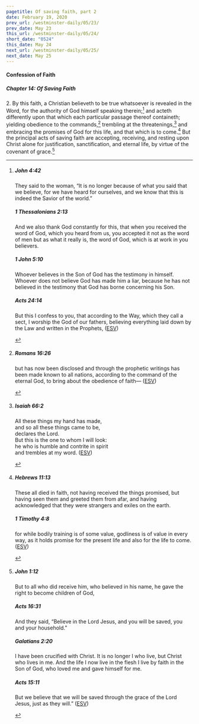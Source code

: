 ```yaml
---
pagetitle: Of saving faith, part 2
date: February 19, 2020
prev_url: /westminster-daily/05/23/
prev_date: May 23
this_url: /westminster-daily/05/24/
short_date: "0524"
this_date: May 24
next_url: /westminster-daily/05/25/
next_date: May 25
---
```


#### Confession of Faith

##### Chapter 14: Of Saving Faith

<span class="q">2.</span> By this faith, a Christian believeth to be true whatsoever is revealed in the Word, for the authority of God himself speaking therein;[^fnref:wcf1] and acteth differently upon that which each particular passage thereof containeth; yielding obedience to the commands,[^fnref:wcf2] trembling at the threatenings,[^fnref:wcf3] and embracing the promises of God for this life, and that which is to come.[^fnref:wcf4] But the principal acts of saving faith are accepting, receiving, and resting upon Christ alone for justification, sanctification, and eternal life, by virtue of the covenant of grace.[^fnref:wcf5]

[^fnref:wcf1]: <div class="esv"><h5>John 4:42</h5> <div class="esv-text"><p id="p43004042.01-1">They said to the woman, &#8220;It is no longer because of what you said that we believe, for we have heard for ourselves, and we know that this is indeed the Savior of the world.&#8221;</p> </div><h5>1 Thessalonians 2:13</h5> <div class="esv-text"><p id="p52002013.01-2">And we also thank God constantly for this, that when you received the word of God, which you heard from us, you accepted it not as the word of men but as what it really is, the word of God, which is at work in you believers.</p> </div><h5>1 John 5:10</h5> <div class="esv-text"><p id="p62005010.01-3">Whoever believes in the Son of God has the testimony in himself. Whoever does not believe God has made him a liar, because he has not believed in the testimony that God has borne concerning his Son.</p> </div><h5>Acts 24:14</h5> <div class="esv-text"><p id="p44024014.01-4">But this I confess to you, that according to the Way, which they call a sect, I worship the God of our fathers, believing everything laid down by the Law and written in the Prophets,  (<a href="http://www.esv.org" class="copyright">ESV</a>)</p> </div> </div>

[^fnref:wcf2]: <div class="esv"><h5>Romans 16:26</h5> <div class="esv-text"><p id="p45016026.01-1">but has now been disclosed and through the prophetic writings has been made known to all nations, according to the command of the eternal God, to bring about the obedience of faith&#8212;  (<a href="http://www.esv.org" class="copyright">ESV</a>)</p> </div> </div>

[^fnref:wcf3]: <div class="esv"><h5>Isaiah 66:2</h5> <div class="esv-text"><div class="block-indent"> <p class="line-group" id="p23066002.01-1">All these things my hand has made,<br /> <span class="indent"></span>and so all these things came to be,<br /> <span class="declares-line"></span> declares the <span class="small-caps">Lord</span>.<br /> But this is the one to whom I will look:<br /> <span class="indent"></span>he who is humble and contrite in spirit<br /> <span class="indent"></span>and trembles at my word.  (<a href="http://www.esv.org" class="copyright">ESV</a>)</p> </div> </div> </div>

[^fnref:wcf4]: <div class="esv"><h5>Hebrews 11:13</h5> <div class="esv-text"><p id="p58011013.01-1">These all died in faith, not having received the things promised, but having seen them and greeted them from afar, and having acknowledged that they were strangers and exiles on the earth.</p> </div><h5>1 Timothy 4:8</h5> <div class="esv-text"><p id="p54004008.01-2">for while bodily training is of some value, godliness is of value in every way, as it holds promise for the present life and also for the life to come.  (<a href="http://www.esv.org" class="copyright">ESV</a>)</p> </div> </div>

[^fnref:wcf5]: <div class="esv"><h5>John 1:12</h5> <div class="esv-text"><p id="p43001012.01-1">But to all who did receive him, who believed in his name, he gave the right to become children of God,</p> </div><h5>Acts 16:31</h5> <div class="esv-text"><p id="p44016031.01-2">And they said, &#8220;Believe in the Lord Jesus, and you will be saved, you and your household.&#8221;</p> </div><h5>Galatians 2:20</h5> <div class="esv-text"><p id="p48002020.01-3">I have been crucified with Christ. It is no longer I who live, but Christ who lives in me. And the life I now live in the flesh I live by faith in the Son of God, who loved me and gave himself for me.</p> </div><h5>Acts 15:11</h5> <div class="esv-text"><p id="p44015011.01-4">But we believe that we will be saved through the grace of the Lord Jesus, just as they will.&#8221;  (<a href="http://www.esv.org" class="copyright">ESV</a>)</p> </div> </div>

